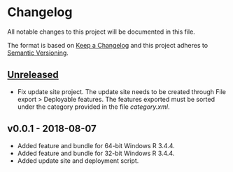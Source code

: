 # Changelog
All notable changes to this project will be documented in this file.

The format is based on [Keep a Changelog](http://keepachangelog.com/en/1.0.0/)
and this project adheres to [Semantic Versioning](http://semver.org/spec/v2.0.0.html).

## [Unreleased]
- Fix update site project. The update site needs to be created through File
export > Deployable features. The features exported must be sorted under the
category provided in the file *category.xml*.

## v0.0.1 - 2018-08-07

- Added feature and bundle for 64-bit Windows R 3.4.4.
- Added feature and bundle for 32-bit Windows R 3.4.4.
- Added update site and deployment script.

[Unreleased]: https://github.com/olivierlacan/keep-a-changelog/compare/v0.0.1...HEAD

